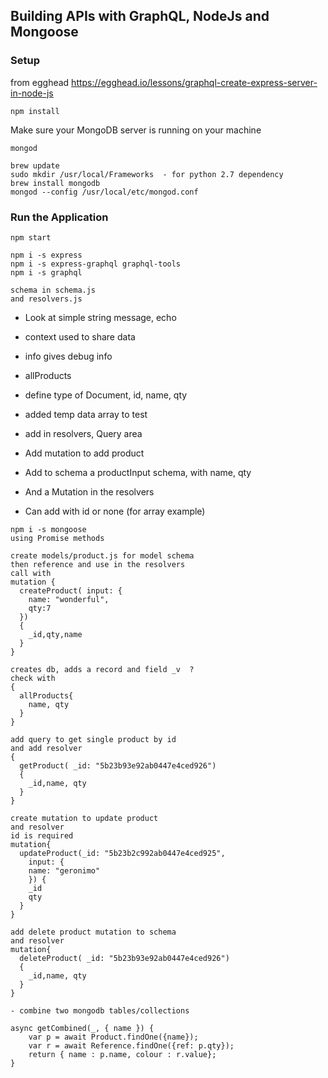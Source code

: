 ## Building APIs with GraphQL, NodeJs and Mongoose
### Setup
from egghead https://egghead.io/lessons/graphql-create-express-server-in-node-js

```
npm install
```
Make sure your MongoDB server is running on your machine
```
mongod

brew update
sudo mkdir /usr/local/Frameworks  - for python 2.7 dependency
brew install mongodb
mongod --config /usr/local/etc/mongod.conf
```
### Run the Application
```
npm start

npm i -s express
npm i -s express-graphql graphql-tools
npm i -s graphql

schema in schema.js
and resolvers.js
```

 - Look at simple string message, echo
 - context used to share data
 - info gives debug info

- allProducts
- define type of Document, id, name, qty
- added temp data array to test
- add in resolvers, Query area

- Add mutation to add product
- Add to schema a productInput schema, with name, qty
- And a Mutation in the resolvers
- Can add with id or none (for array example)
```
npm i -s mongoose
using Promise methods

create models/product.js for model schema
then reference and use in the resolvers
call with
mutation {
  createProduct( input: {
    name: "wonderful",
    qty:7
  })
  {
    _id,qty,name
  }
}

creates db, adds a record and field _v  ?
check with
{
  allProducts{
    name, qty
  }
}

add query to get single product by id
and add resolver
{
  getProduct( _id: "5b23b93e92ab0447e4ced926")
  {
    _id,name, qty
  }
}

create mutation to update product
and resolver
id is required
mutation{
  updateProduct(_id: "5b23b2c992ab0447e4ced925",
    input: {
    name: "geronimo"
    }) {
    _id
    qty
  }
}

add delete product mutation to schema
and resolver
mutation{
  deleteProduct( _id: "5b23b93e92ab0447e4ced926")
  {
    _id,name, qty
  }
}

- combine two mongodb tables/collections

async getCombined(_, { name }) {
    var p = await Product.findOne({name});
    var r = await Reference.findOne({ref: p.qty});
    return { name : p.name, colour : r.value};
}
```